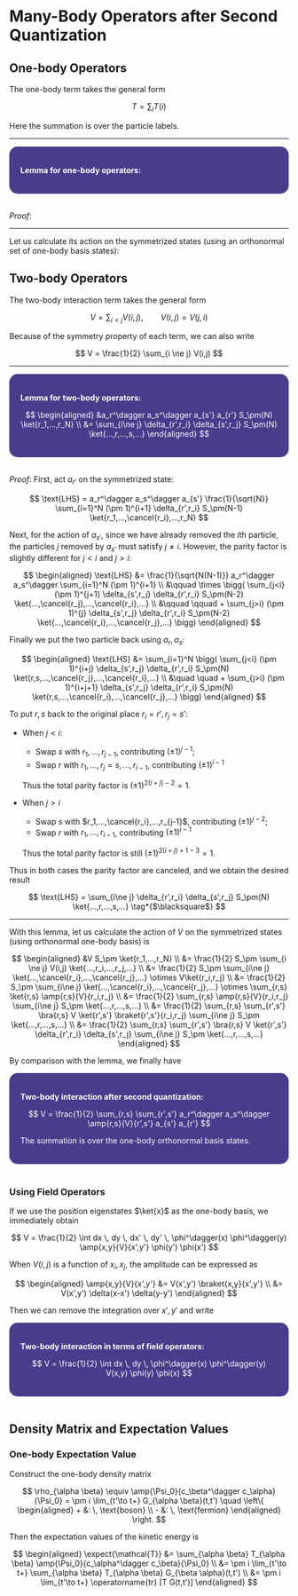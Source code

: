 <style>
    .katex {
        font-size: 1.1em;
    }
    .remark {
        border-radius: 15px;
        padding: 20px;
        background-color: SeaGreen;
        color: White;
    }
    .result {
        border-radius: 15px;
        padding: 20px;
        background-color: DarkSlateBlue;
        color: White;
    }
</style>

# Many-Body Operators after Second Quantization

## One-body Operators

The one-body term takes the general form

$$
T = \sum_{i} T(i)
$$

Here the summation is over the particle labels. 

----

<div class="result">

**Lemma for one-body operators:**

</div><br>

*Proof*:

----

Let us calculate its action on the symmetrized states (using an orthonormal set of one-body basis states):

## Two-body Operators

The two-body interaction term takes the general form

$$
V = \sum_{i < j} V(i,j),
\qquad V(i,j) = V(j,i)
$$

Because of the symmetry property of each term, we can also write

$$
V = \frac{1}{2} \sum_{i \ne j} V(i,j)
$$

----

<div class="result">

**Lemma for two-body operators:**

$$
\begin{aligned}
    &a_r^\dagger a_s^\dagger a_{s'} a_{r'}
    S_\pm(N) \ket{r_1,...,r_N}
    \\
    &= \sum_{i\ne j} \delta_{r',r_i} \delta_{s',r_j}
    S_\pm(N) \ket{...,r,...,s,...}
\end{aligned}
$$

</div><br>


*Proof*: First, act $a_{r'}$ on the symmetrized state:

$$
\text{LHS}
= a_r^\dagger a_s^\dagger a_{s'} \frac{1}{\sqrt{N}}
\sum_{i=1}^N (\pm 1)^{i+1} \delta_{r',r_i}
S_\pm(N-1) \ket{r_1,...,\cancel{r_i},...,r_N}
$$

Next, for the action of $a_{s'}$, since we have already removed the $i$th particle, the particles $j$ removed by $a_{s'}$ must satisfy $j \ne i$. However, the parity factor is slightly different for $j < i$ and $j > i$:

$$
\begin{aligned}
    \text{LHS}
    &= \frac{1}{\sqrt{N(N-1)}}
    a_r^\dagger a_s^\dagger \sum_{i=1}^N (\pm 1)^{i+1} 
    \\ &\qquad \times \bigg(
        \sum_{j<i} (\pm 1)^{j+1} 
        \delta_{s',r_j} \delta_{r',r_i}
        S_\pm(N-2) \ket{...,\cancel{r_j},...,\cancel{r_i},...}
        \\ &\qquad \qquad +
        \sum_{j>i} (\pm 1)^{j}
        \delta_{s',r_j} \delta_{r',r_i}
        S_\pm(N-2) \ket{...,\cancel{r_i},...,\cancel{r_j},...}
    \bigg)
\end{aligned}
$$

Finally we put the two particle back using $a_r, a_s$:

$$
\begin{aligned}
    \text{LHS} 
    &= \sum_{i=1}^N 
    \bigg(
        \sum_{j<i} (\pm 1)^{i+j} 
        \delta_{s',r_j} \delta_{r',r_i} S_\pm(N) 
        \ket{r,s,...,\cancel{r_j},...,\cancel{r_i},...}
        \\ &\quad \quad +
        \sum_{j>i} (\pm 1)^{i+j+1} 
        \delta_{s',r_j} \delta_{r',r_i} S_\pm(N) 
        \ket{r,s,...,\cancel{r_i},...,\cancel{r_j},...}
    \bigg)
\end{aligned}
$$

To put $r,s$ back to the original place $r_i = r', r_j = s'$:

- When $j < i$:
    
    - Swap $s$ with $r_1,...,r_{j-1}$, contributing $(\pm 1)^{j-1}$;
    - Swap $r$ with $r_1, ...,r_j = s,..., r_{i-1}$, contributing $(\pm 1)^{i-1}$

    Thus the total parity factor is $(\pm 1)^{2(i+j)-2} = 1$.

- When $j > i$

    - Swap $s$ with $r_1,...,\cancel{r_i},...,r_{j-1}$, contributing $(\pm 1)^{j-2}$;
    - Swap $r$ with $r_1, ...,r_{i-1}$, contributing $(\pm 1)^{i-1}$

    Thus the total parity factor is still $(\pm 1)^{2(i+j) +1-3} = 1$.

Thus in both cases the parity factor are canceled, and we obtain the desired result

$$
\text{LHS} = \sum_{i\ne j} \delta_{r',r_i} \delta_{s',r_j}
S_\pm(N) \ket{...,r,...,s,...}
\tag*{$\blacksquare$}
$$

----

With this lemma, let us calculate the action of $V$ on the symmetrized states (using orthonormal one-body basis) is

$$
\begin{aligned}
    &V S_\pm \ket{r_1,...,r_N}
    \\
    &= \frac{1}{2} S_\pm \sum_{i \ne j} 
    V(i,j) \ket{...,r_i,...,r_j,...}
    \\
    &= \frac{1}{2} S_\pm \sum_{i\ne j}
    \ket{...,\cancel{r_i},...,\cancel{r_j},...}
    \otimes V\ket{r_i,r_j}
    \\
    &= \frac{1}{2} S_\pm \sum_{i\ne j}
    \ket{...,\cancel{r_i},...,\cancel{r_j},...}
    \otimes \sum_{r,s} \ket{r,s} \amp{r,s}{V}{r_i,r_j}
    \\
    &= \frac{1}{2} \sum_{r,s} \amp{r,s}{V}{r_i,r_j}
    \sum_{i\ne j} S_\pm \ket{...,r,...,s,...}
    \\
    &= \frac{1}{2} \sum_{r,s}
    \sum_{r',s'} \bra{r,s} V 
    \ket{r',s'} \braket{r',s'}{r_i,r_j}
    \sum_{i\ne j} S_\pm \ket{...,r,...,s,...}
    \\
    &= \frac{1}{2} \sum_{r,s}
    \sum_{r',s'} \bra{r,s} V 
    \ket{r',s'} \delta_{r',r_i} \delta_{s',r_j}
    \sum_{i\ne j} S_\pm \ket{...,r,...,s,...}
\end{aligned}
$$

By comparison with the lemma, we finally have

<div class="result">

**Two-body interaction after second quantization:**

$$
V = \frac{1}{2} \sum_{r,s} \sum_{r',s'} 
a_r^\dagger a_s^\dagger
\amp{r,s}{V}{r',s'} a_{s'} a_{r'}
$$

The summation is over the one-body orthonormal basis states. 

</div><br>

### Using Field Operators

If we use the position eigenstates $\ket{x}$ as the one-body basis, we immediately obtain

$$
V = \frac{1}{2} \int dx \, dy \, dx' \, dy' \,
\phi^\dagger(x) \phi^\dagger(y) \amp{x,y}{V}{x',y'}
\phi(y') \phi(x')
$$

When $V(i,j)$ is a function of $x_i, x_j$, the amplitude can be expressed as

$$
\begin{aligned}
    \amp{x,y}{V}{x',y'}
    &= V(x',y') \braket{x,y}{x',y'}
    \\
    &= V(x',y') \delta(x-x') \delta(y-y')
\end{aligned}
$$

Then we can remove the integration over $x', y'$ and write

<div class="result">

**Two-body interaction in terms of field operators:**

$$
V = \frac{1}{2} \int dx \, dy \, 
\phi^\dagger(x) \phi^\dagger(y) V(x,y)
\phi(y) \phi(x)
$$

</div><br>

## Density Matrix and Expectation Values

### One-body Expectation Value

Construct the one-body density matrix

$$
\rho_{\alpha \beta}
\equiv \amp{\Psi_0}{c_\beta^\dagger c_\alpha}{\Psi_0}
= \pm i \lim_{t'\to t+} G_{\alpha \beta}(t,t')
\quad \left\{ \begin{aligned}
    + &: \, \text{boson} \\
    - &: \, \text{fermion}
\end{aligned} \right.
$$

Then the expectation values of the kinetic energy is

$$
\begin{aligned}
    \expect{\mathcal{T}} 
    &= \sum_{\alpha \beta} T_{\alpha \beta}
    \amp{\Psi_0}{c_\alpha^\dagger c_\beta}{\Psi_0}
    \\
    &= \pm i \lim_{t'\to t+} \sum_{\alpha \beta} T_{\alpha \beta}
    G_{\beta \alpha}(t,t')
    \\
    &= \pm i \lim_{t'\to t+} \operatorname{tr} [T G(t,t')]
\end{aligned}
$$
